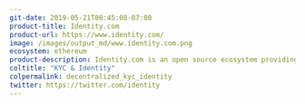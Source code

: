 ```yaml
---
git-date: 2019-05-21T08:45:08-07:00
product-title: Identity.com
product-url: https://www.identity.com/
image: /images/output_md/www.identity.com.png
ecosystem: ethereum
product-description: Identity.com is an open source ecosystem providing access to on-demand, secure identity verification.
coltitle: "KYC & Identity"
colpermalink: decentralized_kyc_identity
twitter: https://twitter.com/identity
---
```

